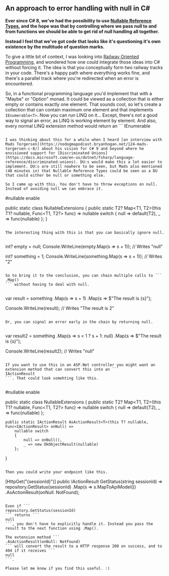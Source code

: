 ## An approach to error handling with null in C#

**Ever since C# 8, we've had the possibility to use [Nullable Reference Types](https://docs.microsoft.com/en-us/dotnet/csharp/nullable-references), and the hope was that by controlling where we pass null to and from functions we should be able to get rid of null handling all together.**

**Instead I feel that we've got code that looks like it's questioning it's own existence by the multitude of question marks.**

To give a little bit of context, I was looking into [Railway Oriented Programming](https://fsharpforfunandprofit.com/rop/), and wondered how one could integrate those ideas into C# without forcing it. The idea is that you conceptually form two railway tracks in your code. There's a happy path where everything works fine, and there's a parallel track where you're redirected when an error is encountered.

So, in a functional programming language you'd implement that with a "Maybe" or "Option" monad. It could be viewed as a collection that is either empty or contains exactly one element. That sounds cool, so let's create a collection that can contain maximum one element and that implements ```
IEnumerable<T>
```. Now you can run LINQ on it... Except, there's not a good way to signal an error, as LINQ is working element by element. And also, every normal LINQ extension method would return an ```
IEnumerable<T>
``` and not my desired "Maybe" collection.

I was thinking about this for a while when I heard [an interview with Mads Torgersen](https://nodogmapodcast.bryanhogan.net/124-mads-torgersen-c-8/) about his vision for C# 9 and beyond where he envisioned support for [Discriminated Unions](https://docs.microsoft.com/en-us/dotnet/fsharp/language-reference/discriminated-unions). DU:s would make this a lot easier to implement. DU:s are still nowhere to be seen, but Mads also mentioned (48 minutes in) that Nullable Reference Types could be seen as a DU that could either be null or something else.

So I came up with this. You don't have to throw exceptions on null. Instead of avoiding null we can embrace it.

```
#nullable enable

public static class NullableExtensions
{
	public static T2? Map<T1, T2>(this T1? nullable, Func<T1, T2?> func) =>
		nullable switch
		{
			null => default(T2),
			_ => func(nullable)
		};
}
``` 

The interesting thing with this is that you can basically ignore null.


```
int? empty = null;
Console.WriteLine(empty.Map(s => s + 1)); // Writes "null"

int? something = 1;
Console.WriteLine(something.Map(s => s + 1)); // Writes "2"
``` 

So to bring it to the conclusion, you can chain multiple calls to ```
.Map()
``` without having to deal with null.


```
var result = something
	.Map(s => s + 1)
	.Map(s => $"The result is {s}");
	
Console.WriteLine(result); // Writes "The result is 2"
``` 

Or, you can signal an error early in the chain by returning null.


```
var result2 = something
	.Map(s => s < 1 ? s + 1: null)
	.Map(s => $"The result is {s}");
	
Console.WriteLine(result2); // Writes "null"
```

If you want to use this in an ASP.Net controller you might want an extension method that can convert this into an ```
IActionResult
```. That could look somehting like this.


```
#nullable enable

public static class NullableExtensions
{
	public static T2? Map<T1, T2>(this T1? nullable, Func<T1, T2?> func) =>
		nullable switch
		{
			null => default(T2),
			_ => func(nullable)
		};
		
	public static IActionResult AsActionResult<T>(this T? nullable, Func<IActionResult> onNull) =>
        nullable switch
        {
            null => onNull(),
            _ => new OkObjectResult(nullable)
        };
}
``` 

Then you could write your endpoint like this.

```
[HttpGet("{sessionId}")]
public IActionResult GetStatus(string sessionId) =>
    repository.GetStatus(sessionId)
    .Map(s => s.MapToApiModel())
    .AsActionResult(onNull: NotFound);
```

Even if ```
repository.GetStatus(sessionId)
``` returns ```
null
```, you don't have to explicitly handle it. Instead you pass the result to the next function using .Map().

The extension method ```
.AsActionResult(onNull: NotFound)
``` will convert the result to a HTTP response 200 on success, and to 404 if it receives ```
null
```.

Please let me know if you find this useful. :)
